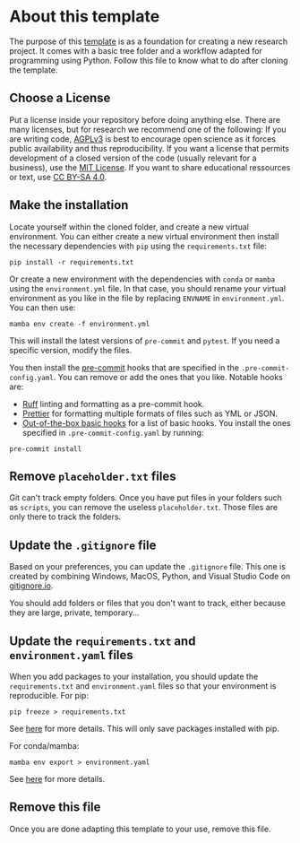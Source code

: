 # About this template
The purpose of this [template](https://github.com/NERDSITU/research-template) is as a foundation for creating a new research project. It comes with a basic tree folder and a workflow adapted for programming using Python. Follow this file to know what to do after cloning the template.

## Choose a License

Put a license inside your repository before doing anything else. There are many licenses, but for research we recommend one of the following: If you are writing code, [AGPLv3](https://choosealicense.com/licenses/agpl-3.0/) is best to encourage open science as it forces public availability and thus reproducibility. If you want a license that permits development of a closed version of the code (usually relevant for a business), use the [MIT License](https://choosealicense.com/licenses/mit/). If you want to share educational ressources or text, use [CC BY-SA 4.0](https://creativecommons.org/licenses/by-sa/4.0/).

## Make the installation

Locate yourself within the cloned folder, and create a new virtual environment.
You can either create a new virtual environment then install the necessary dependencies with `pip` using the `requirements.txt` file:

```
pip install -r requirements.txt
```

Or create a new environment with the dependencies with `conda` or `mamba` using the `environment.yml` file. In that case, you should rename your virtual environment as you like in the file by replacing `ENVNAME` in `environment.yml`. You can then use:

```
mamba env create -f environment.yml
```

This will install the latest versions of `pre-commit` and `pytest`. If you need a specific version, modify the files.

You then install the [pre-commit](https://pre-commit.com/) hooks that are specified in the `.pre-commit-config.yaml`. You can remove or add the ones that you like. Notable hooks are:
- [Ruff](https://github.com/astral-sh/ruff-pre-commit) linting and formatting as a pre-commit hook.
- [Prettier](https://github.com/pre-commit/mirrors-prettier) for formatting multiple formats of files such as YML or JSON.
- [Out-of-the-box basic hooks](https://github.com/pre-commit/pre-commit-hooks) for a list of basic hooks.
You install the ones specified in `.pre-commit-config.yaml` by running:

```
pre-commit install
```

## Remove `placeholder.txt` files

Git can't track empty folders. Once you have put files in your folders such as `scripts`, you can remove the useless `placeholder.txt`. Those files are only there to track the folders.

## Update the `.gitignore` file

Based on your preferences, you can update the `.gitignore` file. This one is created by combining Windows, MacOS, Python, and Visual Studio Code on [gitignore.io](https://www.toptal.com/developers/gitignore/).

You should add folders or files that you don't want to track, either because they are large, private, temporary...

## Update the `requirements.txt` and `environment.yaml` files

When you add packages to your installation, you should update the `requirements.txt` and `environment.yaml` files so that your environment is reproducible. For pip:

```
pip freeze > requirements.txt
```

See [here](https://pip.pypa.io/en/stable/reference/requirements-file-format/#requirements-file-format) for more details. This will only save packages installed with pip.

For conda/mamba:

```
mamba env export > environment.yaml
```

See [here](https://docs.conda.io/projects/conda/en/latest/user-guide/tasks/manage-environments.html#creating-an-environment-file-manually) for more details.

## Remove this file

Once you are done adapting this template to your use, remove this file.
